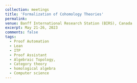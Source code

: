 ```yaml
---
collection: meetings
title: 'Formalization of Cohomology Theories'
permalink: 
venue: Banff International Research Station (BIRS), Canada
excerpt: May 21-26, 2023 
comments: false
tags:
  - Proof Automation
  - Lean
  - ITP 
  - Proof Assistant
  - Algebraic Topology, 
  - Category theory 
  - homological algebra
  - Computer science
---
```



